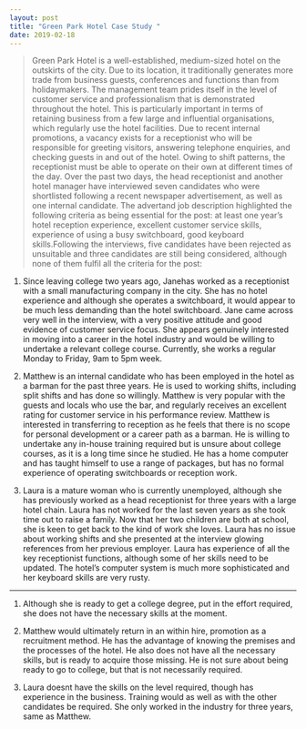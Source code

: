 ```yaml
---
layout: post
title: "Green Park Hotel Case Study "
date: 2019-02-18
---
```


> Green  Park  Hotel  is  a  well-established,  medium-sized  hotel  on  the
> outskirts  of  the  city.  Due  to  its location, it traditionally generates
> more trade from business guests, conferences and functions than from
> holidaymakers.  The  management  team  prides  itself in  the  level  of
> customer  service  and professionalism that is demonstrated throughout the
> hotel. This is particularly important in terms of retaining  business  from  a
> few  large  and  influential  organisations,  which  regularly  use  the
> hotel facilities. Due to recent internal promotions, a vacancy exists for a
> receptionist who will be responsible for greeting visitors, answering
> telephone enquiries, and checking guests in and out of the hotel. Owing to
> shift patterns, the receptionist must be able to operate on their own at
> different times of the day. Over  the  past  two  days,  the  head
> receptionist  and  another  hotel manager  have  interviewed  seven candidates
> who were shortlisted following a recent newspaper advertisement, as well as
> one internal candidate. The advertand job description highlighted the
> following criteria as being essential for the post: at least one year’s hotel
> reception experience, excellent customer service skills, experience of using a
> busy switchboard, good keyboard skills.Following the interviews, five
> candidates have been rejected as unsuitable and three candidates are still
> being considered, although none of them fulfil all the criteria for the post:

1. Since leaving college two years ago, Janehas worked as a receptionist with a
   small manufacturing company in the city. She has no hotel experience and
   although she operates a switchboard, it would appear  to  be much  less
   demanding  than  the  hotel  switchboard.  Jane  came  across  very well  in
   the interview,  with  a  very  positive  attitude  and  good  evidence of
   customer  service  focus.  She  appears genuinely interested in moving into a
   career in the hotel industry and would be willing to undertake a relevant
   college course. Currently, she works a regular Monday to Friday, 9am to 5pm
   week.

2. Matthew is an internal candidate who has been employed in the hotel
   as a barman for the past three years. He is  used to working shifts,
   including split  shifts and has  done so willingly. Matthew is very popular
   with the guests and locals who use the bar, and regularly receives an
   excellent rating for customer service in his performance review. Matthew is
   interested in transferring to reception as he feels that  there is no scope
   for personal development or a career path as a barman. He is willing to
   undertake any in-house training required but is unsure about college courses,
   as it is a long time since he studied. He has a home computer and has taught
   himself to use a range of packages, but has no formal experience of operating
   switchboards or reception work.

3. Laura is a mature woman who is currently unemployed, although she has
   previously worked as a head receptionist for three years with a large hotel
   chain. Laura has not worked for the last seven years as she took time out to
   raise a family. Now that her two children are both at school, she is keen to
   get back to the kind of work she loves. Laura has no issue about working
   shifts and she presented at the interview glowing references from her
   previous employer. Laura has  experience of all the  key receptionist
   functions, although some of her skills need to be updated. The hotel’s
   computer system is much more sophisticated and her keyboard skills are very
   rusty.

--------------------------------------------------------------------------------

1. Although she is ready to get a college degree, put in the effort required,
   she does not have the necessary skills at the moment. 

2. Matthew would ultimately return in an within hire, promotion as a recruitment
   method. He has the advantage of knowing the premises and the processes of the
   hotel. He also does not have all the necessary skills, but is ready to
   acquire those missing. He is not sure about being ready to go to college, but
   that is not necessarily required.

3. Laura doesnt have the skills on the level required, though has experience in
   the business. Training would as well as with the other candidates be
   required. She only worked in the industry for three years, same as Matthew.

